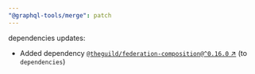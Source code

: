```yaml
---
"@graphql-tools/merge": patch
---
```

dependencies updates:
  - Added dependency [`@theguild/federation-composition@^0.16.0` ↗︎](https://www.npmjs.com/package/@theguild/federation-composition/v/0.16.0) (to `dependencies`)
